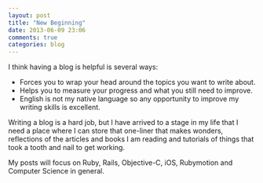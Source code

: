 ```yaml
---
layout: post
title: "New Beginning"
date: 2013-06-09 23:06
comments: true
categories: blog
---
```


I think having a blog is helpful is several ways:

*   Forces you to wrap your head around the topics you want to write
    about.
*   Helps you to measure your progress and what you still need to improve.
*   English is not my native language so any opportunity to improve my
    writing skills is excellent.

<!-- more -->

Writing a blog is a hard job, but I have arrived to a stage in my
life that I need a place where I can store that one-liner that makes
wonders, reflections of the articles and books I am reading and
tutorials of things that took a tooth and nail to get working.

My posts will focus on Ruby, Rails, Objective-C, iOS, Rubymotion and
Computer Science in general.
